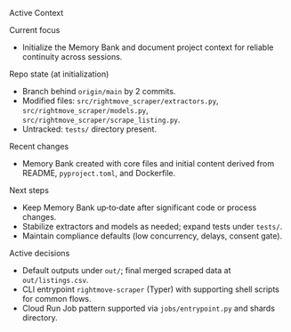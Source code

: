 Active Context

Current focus
- Initialize the Memory Bank and document project context for reliable continuity across sessions.

Repo state (at initialization)
- Branch behind `origin/main` by 2 commits.
- Modified files: `src/rightmove_scraper/extractors.py`, `src/rightmove_scraper/models.py`, `src/rightmove_scraper/scrape_listing.py`.
- Untracked: `tests/` directory present.

Recent changes
- Memory Bank created with core files and initial content derived from README, `pyproject.toml`, and Dockerfile.

Next steps
- Keep Memory Bank up‑to‑date after significant code or process changes.
- Stabilize extractors and models as needed; expand tests under `tests/`.
- Maintain compliance defaults (low concurrency, delays, consent gate).

Active decisions
- Default outputs under `out/`; final merged scraped data at `out/listings.csv`.
- CLI entrypoint `rightmove-scraper` (Typer) with supporting shell scripts for common flows.
- Cloud Run Job pattern supported via `jobs/entrypoint.py` and shards directory.
